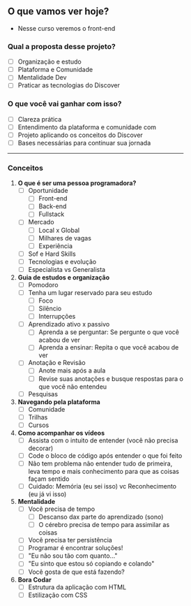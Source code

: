 <div style= "width: 80%; margin:auto">

## O que vamos ver hoje?

* Nesse curso veremos o front-end

### Qual a proposta desse projeto?

  - [ ] Organização e estudo
  - [ ] Plataforma e Comunidade
  - [ ] Mentalidade Dev
  - [ ] Praticar as tecnologias do Discover

### O que você vai ganhar com isso?

  - [ ] Clareza prática
  - [ ] Entendimento da plataforma e comunidade com
  - [ ] Projeto aplicando os conceitos do Discover
  - [ ] Bases necessárias para continuar sua jornada

***
### Conceitos

1. **O que é ser uma pessoa programadora?**
    - [ ] Oportunidade
      - [ ] Front-end
      - [ ] Back-end
      - [ ] Fullstack 
    - [ ] Mercado
      - [ ] Local x Global
      - [ ] Milhares de vagas
      - [ ] Experiência
    - [ ] Sof e Hard Skills
    - [ ] Tecnologias e evolução
    - [ ] Especialista vs Generalista

2. **Guia de estudos e organização**
    - [ ] Pomodoro
    - [ ] Tenha um lugar reservado para seu estudo
      - [ ] Foco
      - [ ] Silêncio
      - [ ] Interrupções
    - [ ] Aprendizado ativo x passivo
      - [ ] Aprenda a se perguntar: Se pergunte o que você acabou de ver
      - [ ] Aprenda a ensinar: Repita o que você acabou de ver
    - [ ] Anotação e Revisão
      - [ ] Anote mais após a aula
      - [ ] Revise suas anotações e busque respostas para o que você não entendeu
    - [ ] Pesquisas
3. **Navegando pela plataforma**
    - [ ] Comunidade
    - [ ] Trilhas
    - [ ] Cursos
4. **Como acompanhar os vídeos**
    - [ ] Assista com o intuito de entender (você não precisa decorar)
    - [ ] Code o bloco de código após entender o que foi feito
    - [ ] Não tem problema não entender tudo de primeira, leva tempo e mais conhecimento para que as coisas façam sentido
    - [ ] Cuidado: Memória (eu sei isso) vc Reconhecimento (eu já vi isso)
5. **Mentalidade**
    - [ ] Você precisa de tempo
      - [ ] Descanso dax parte do aprendizado (sono)
      - [ ] O cérebro precisa de tempo para assimilar as coisas
    - [ ] Você precisa ter persistência
    - [ ] Programar é encontrar soluções!
    - [ ] "Eu não sou tão com quanto..."
    - [ ] "Eu sinto que estou só copiando e colando"
    - [ ] Você gosta de que está fazendo?
6. **Bora Codar**
    - [ ] Estrutura da aplicação com HTML
    - [ ] Estilização com CSS
</div>